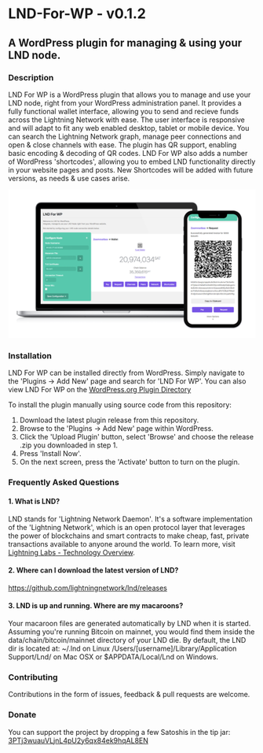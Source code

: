 # LND-For-WP  - v0.1.2
## A WordPress plugin for managing &amp; using your LND node.

### Description 
LND For WP is a WordPress plugin that allows you to manage and use your LND node, right from your WordPress administration panel. It provides a fully functional wallet interface, allowing you to send and recieve funds across the Lightning Network with ease. The user interface is responsive and will adapt to fit any web enabled desktop, tablet or mobile device. You can search the Lightning Network graph, manage peer connections and open & close channels with ease. 
The plugin has QR support, enabling basic encoding & decoding of QR codes.
LND For WP also adds a number of WordPress 'shortcodes', allowing you to embed LND functionality directly in your website pages and posts. New Shortcodes will be added with future versions, as needs & use cases arise.

![Plugin Preview](/lnd-for-wp-preview.png?raw=true "LND For WP Preview")

### Installation

LND For WP can be installed directly from WordPress. Simply navigate to the 'Plugins -> Add New' page and search for 'LND For WP'. You can also view LND For WP on the [WordPress.org Plugin Directory](https://wordpress.org/plugins/lnd-for-wp/)

To install the plugin manually using source code from this repository:

1. Download the latest plugin release from this repository.
2. Browse to the 'Plugins -> Add New' page within WordPress.
3. Click the 'Upload Plugin' button, select 'Browse' and choose the release .zip you downloaded in step 1.
4. Press 'Install Now'.
5. On the next screen, press the 'Activate' button to turn on the plugin.

### Frequently Asked Questions

#### 1. What is LND?
  LND stands for 'Lightning Network Daemon'. It's a software implementation of the 'Lightning Network', which is an open protocol layer that leverages the power of blockchains and smart contracts to make cheap, fast, private transactions available to anyone around the world. To learn more, visit [Lightning Labs - Technology Overview](https://lightning.engineering/technology.html).
  
#### 2. Where can I download the latest version of LND?
   https://github.com/lightningnetwork/lnd/releases

#### 3. LND is up and running. Where are my macaroons?
  Your macaroon files are generated automatically by LND when it is started. Assuming you're running Bitcoin on mainnet, you would find them inside the data/chain/bitcoin/mainnet directory of your LND die. By default, the LND dir is located at:
~/.lnd on Linux 
/Users/[username]/Library/Application Support/Lnd/ on Mac OSX
or $APPDATA/Local/Lnd on Windows.


### Contributing
Contributions in the form of issues, feedback & pull requests are welcome.<br />

### Donate
You can support the project by dropping a few Satoshis in the tip jar: [3PTj3wuauVLjnL4pU2y6qx84ek9hqAL8EN](bitcoin:3PTj3wuauVLjnL4pU2y6qx84ek9hqAL8EN)
